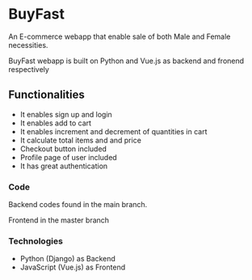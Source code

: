 # BuyFast
An E-commerce webapp that enable sale of both Male and Female necessities.

BuyFast webapp is built on Python and Vue.js as backend and fronend respectively

## Functionalities
- It enables sign up and login
- It enables add to cart
- It enables increment and decrement of quantities in cart
- It calculate total items and and price 
- Checkout button included
- Profile page of user included
- It has great authentication

### Code
Backend codes found in the main branch.

Frontend in the master branch

### Technologies
- Python (Django) as Backend
- JavaScript (Vue.js) as Frontend
